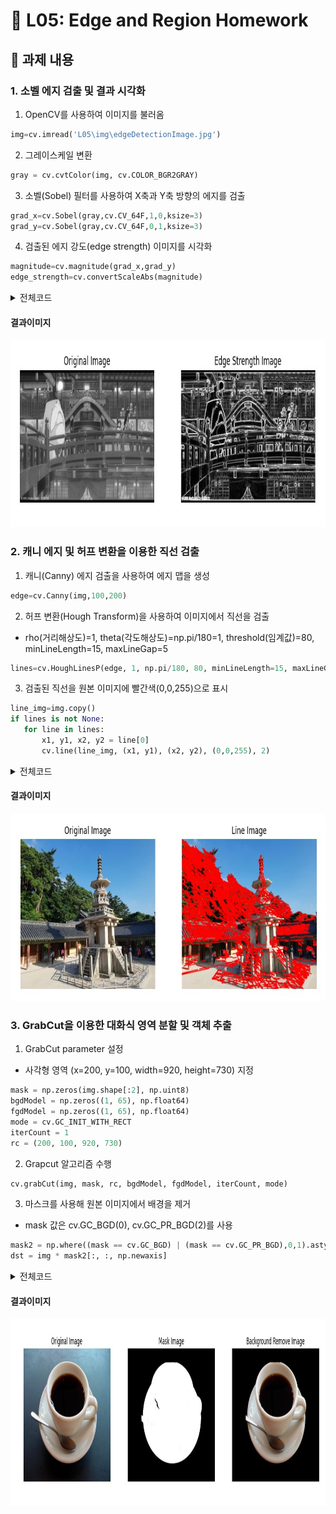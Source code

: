 # 📌 L05: Edge and Region Homework

## 📝 과제 내용

### 1. 소벨 에지 검출 및 결과 시각화
   1. OpenCV를 사용하여 이미지를 불러옴
   ```python
  img=cv.imread('L05\img\edgeDetectionImage.jpg')
   ```
   2. 그레이스케일 변환
   ```python
  gray = cv.cvtColor(img, cv.COLOR_BGR2GRAY)
   ```
   3. 소벨(Sobel) 필터를 사용하여 X축과 Y축 방향의 에지를 검출
   ```python
  grad_x=cv.Sobel(gray,cv.CV_64F,1,0,ksize=3)
  grad_y=cv.Sobel(gray,cv.CV_64F,0,1,ksize=3)
   ```
   4. 검출된 에지 강도(edge strength) 이미지를 시각화
   ```python
  magnitude=cv.magnitude(grad_x,grad_y)
  edge_strength=cv.convertScaleAbs(magnitude)
   ```
  <details>
     <summary>전체코드</summary>
     
   ```python
     import cv2 as cv
     import sys
     import matplotlib.pyplot as plt

     img=cv.imread('L05\img\edgeDetectionImage.jpg')

     if img is None:
    sys.exit('파일이 존재하지 않습니다.')
    
     gray = cv.cvtColor(img, cv.COLOR_BGR2GRAY)

     grad_x=cv.Sobel(gray,cv.CV_64F,1,0,ksize=3)
     grad_y=cv.Sobel(gray,cv.CV_64F,0,1,ksize=3)

     magnitude=cv.magnitude(grad_x,grad_y)
     edge_strength=cv.convertScaleAbs(magnitude)

     fig, axes = plt.subplots(1, 2, figsize=(10,5))
     axes[0].imshow(gray, cmap='gray')
     axes[0].set_title("Original Image")
     axes[0].axis("off")

     axes[1].imshow(edge_strength, cmap='gray')
     axes[1].set_title("Edge Strength Image")
     axes[1].axis("off")
     plt.show()
   ```
  </details>
  
  #### 결과이미지
   <img src="output/Edge_Strength.jpg" width="700" height="300">
     
### 2. 캐니 에지 및 허프 변환을 이용한 직선 검출
   1. 캐니(Canny) 에지 검출을 사용하여 에지 맵을 생성
   ```python
  edge=cv.Canny(img,100,200)
   ```
   2. 허프 변환(Hough Transform)을 사용하여 이미지에서 직선을 검출
   - rho(거리해상도)=1, theta(각도해상도)=np.pi/180=1, threshold(임계값)=80, minLineLength=15, maxLineGap=5
   ```python
  lines=cv.HoughLinesP(edge, 1, np.pi/180, 80, minLineLength=15, maxLineGap=5)
   ```
   3. 검출된 직선을 원본 이미지에 빨간색(0,0,255)으로 표시
   ```python
  line_img=img.copy()
  if lines is not None:
      for line in lines:
          x1, y1, x2, y2 = line[0]
          cv.line(line_img, (x1, y1), (x2, y2), (0,0,255), 2)
   ```

  <details>
     <summary>전체코드</summary>
     
   ```python
import cv2 as cv
import sys
import numpy as np 
import matplotlib.pyplot as plt

img=cv.imread('L05\img\dabotop.jpg')

if img is None:
    sys.exit('파일이 존재하지 않습니다.')

edge=cv.Canny(img,100,200)
lines=cv.HoughLinesP(edge, 1, np.pi/180, 80, minLineLength=15, maxLineGap=5)

line_img=img.copy()
if lines is not None:
    for line in lines:
        x1, y1, x2, y2 = line[0]
        cv.line(line_img, (x1, y1), (x2, y2), (0,0,255), 2)

fig, axes = plt.subplots(1, 2, figsize=(10,5))
axes[0].imshow(cv.cvtColor(img, cv.COLOR_BGR2RGB))
axes[0].set_title("Original Image")
axes[0].axis("off")

axes[1].imshow(cv.cvtColor(line_img, cv.COLOR_BGR2RGB))
axes[1].set_title("Line Image")
axes[1].axis("off")
plt.show()
   ```
  </details>
  
  #### 결과이미지 
   <img src="output/Line.jpg" width="750" height="300">
   
### 3. GrabCut을 이용한 대화식 영역 분할 및 객체 추출
   1. GrabCut parameter 설정
   - 사각형 영역 (x=200, y=100, width=920, height=730) 지정
   ```python
  mask = np.zeros(img.shape[:2], np.uint8)
  bgdModel = np.zeros((1, 65), np.float64)
  fgdModel = np.zeros((1, 65), np.float64)
  mode = cv.GC_INIT_WITH_RECT
  iterCount = 1
  rc = (200, 100, 920, 730)
   ```
   2. Grapcut 알고리즘 수행
   ```python
  cv.grabCut(img, mask, rc, bgdModel, fgdModel, iterCount, mode)
   ```
   3. 마스크를 사용해 원본 이미지에서 배경을 제거
   - mask 값은 cv.GC_BGD(0), cv.GC_PR_BGD(2)를 사용
   ```python
  mask2 = np.where((mask == cv.GC_BGD) | (mask == cv.GC_PR_BGD),0,1).astype('uint8')
  dst = img * mask2[:, :, np.newaxis]
   ```

  <details>
     <summary>전체코드</summary>
     
   ```python
import cv2 as cv
import sys
import numpy as np
import matplotlib.pyplot as plt

img=cv.imread('L05\img\coffee cup.jpg')

if img is None:
    sys.exit('파일이 존재하지 않습니다.')

mask = np.zeros(img.shape[:2], np.uint8)
bgdModel = np.zeros((1, 65), np.float64)
fgdModel = np.zeros((1, 65), np.float64)
mode = cv.GC_INIT_WITH_RECT
iterCount = 1
rc = (200, 100, 920, 730)

cv.grabCut(img, mask, rc, bgdModel, fgdModel, iterCount, mode)
mask2 = np.where((mask == cv.GC_BGD) | (mask == cv.GC_PR_BGD),0,1).astype('uint8')
dst = img * mask2[:, :, np.newaxis]

fig, axes = plt.subplots(1, 3, figsize=(15,5))
axes[0].imshow(cv.cvtColor(img, cv.COLOR_BGR2RGB))
axes[0].set_title("Original Image")
axes[0].axis("off")

axes[1].imshow(mask2, cmap='gray')
axes[1].set_title("Mask Image")
axes[1].axis("off")

axes[2].imshow(cv.cvtColor(dst, cv.COLOR_BGR2RGB))
axes[2].set_title("Background Remove Image")
axes[2].axis("off")
plt.show()
   ```
  </details>

  #### 결과이미지
   <img src="output/mask.jpg" width="800" height="300">
